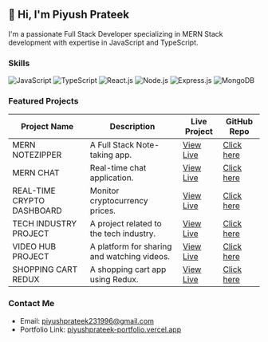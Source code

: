 ## 👋 Hi, I'm Piyush Prateek

I'm a passionate Full Stack Developer specializing in MERN Stack development with expertise in JavaScript and TypeScript.

### Skills

![JavaScript](https://img.shields.io/badge/JavaScript-★★★☆☆-yellow)
![TypeScript](https://img.shields.io/badge/TypeScript-★★★☆☆-blue)
![React.js](https://img.shields.io/badge/React-★★★☆☆-blue)
![Node.js](https://img.shields.io/badge/Node.js-★★★☆☆-green)
![Express.js](https://img.shields.io/badge/Express.js-★★★☆☆-purple)
![MongoDB](https://img.shields.io/badge/MongoDB-★★★☆☆-brightgreen)

### Featured Projects

| Project Name         | Description                                | Live Project                 | GitHub Repo          |
|----------------------|--------------------------------------------|----------------------|----------------------|
| MERN NOTEZIPPER      | A Full Stack Note-taking app.              | [View Live](https://note-zipper-2o9s.onrender.com/)      | [Click here](https://github.com/piyushpratek/NoteZipper) |
| MERN CHAT            | Real-time chat application.                | [View Live](https://chat-rlbn.onrender.com/chats/)        | [Click here](https://github.com/piyushpratek/mern-chat-app-piyush) |
| REAL-TIME CRYPTO DASHBOARD | Monitor cryptocurrency prices.       | [View Live](https://crypto-currency-app-red.vercel.app/) | [Click here](https://github.com/piyushpratek/CryptoCurrencyApp) |
| TECH INDUSTRY PROJECT| A project related to the tech industry.   | [View Live](https://reactone-five.vercel.app/)          | [Click here](https://github.com/piyushpratek/TechIndustryProject) |
| VIDEO HUB PROJECT    | A platform for sharing and watching videos.| [View Live](https://videohubproject.vercel.app/)        | [Click here](https://github.com/piyushpratek/VideoHubProject) |
| SHOPPING CART REDUX  | A shopping cart app using Redux.          | [View Live](https://shopping-cart-redux-gamma.vercel.app/) | [Click here](https://github.com/piyushpratek/ShoppingCartRedux) |


### Contact Me

- Email: piyushprateek231996@gmail.com
- Portfolio Link: [piyushprateek-portfolio.vercel.app](https://piyushprateek-portfolio.vercel.app/)




<!---
piyushpratek/piyushpratek is a ✨ special ✨ repository because its `README.md` (this file) appears on your GitHub profile.
You can click the Preview link to take a look at your changes.
--->
